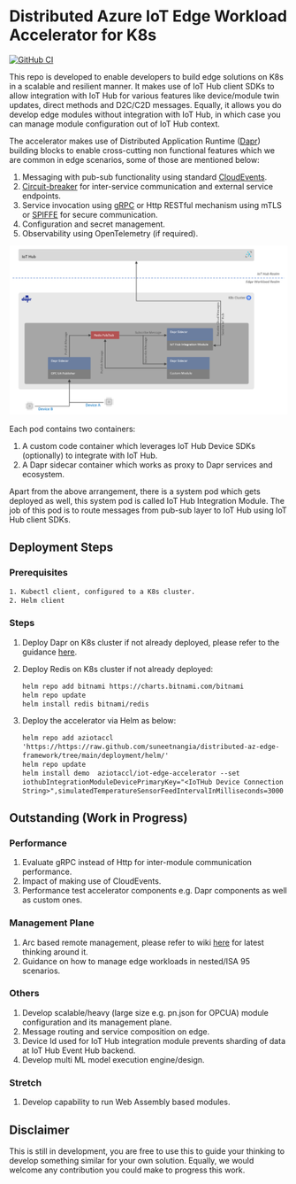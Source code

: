 # Distributed Azure IoT Edge Workload Accelerator for K8s

[![GitHub CI](https://github.com/suneetnangia/distributed-az-edge-framework/actions/workflows/CI.yml/badge.svg)](https://github.com/suneetnangia/distributed-az-edge-framework/actions/workflows/CI.yml)

This repo is developed to enable developers to build edge solutions on K8s in a scalable and resilient manner. It makes use of IoT Hub client SDKs to allow integration with IoT Hub for various features like device/module twin updates, direct methods and D2C/C2D messages. Equally, it allows you do develop edge modules without integration with IoT Hub, in which case you can manage module configuration out of IoT Hub context.

The accelerator makes use of Distributed Application Runtime ([Dapr](https://dapr.io/)) building blocks to enable cross-cutting non functional features which we are common in edge scenarios, some of those are mentioned below:

1. Messaging with pub-sub functionality using standard [CloudEvents](https://cloudevents.io/).
2. [Circuit-breaker](https://docs.microsoft.com/en-us/azure/architecture/patterns/circuit-breaker) for inter-service communication and external service endpoints.
3. Service invocation using [gRPC](https://grpc.io/) or Http RESTful mechanism using mTLS or [SPIFFE](https://spiffe.io/docs/latest/spiffe-about/overview/) for secure communication.
4. Configuration and secret management.
5. Observability using OpenTelemetry (if required).

![alt text](architecture/hld.png "Edge on K8s")

Each pod contains two containers:

1. A custom code container which leverages IoT Hub Device SDKs (optionally) to integrate with IoT Hub.
2. A Dapr sidecar container which works as proxy to Dapr services and ecosystem.

Apart from the above arrangement, there is a system pod which gets deployed as well, this system pod is called IoT Hub Integration Module. The job of this pod is to route messages from pub-sub layer to IoT Hub using IoT Hub client SDKs.

## Deployment Steps

### Prerequisites

    1. Kubectl client, configured to a K8s cluster.
    2. Helm client

### Steps

1. Deploy Dapr on K8s cluster if not already deployed, please refer to the guidance [here](https://docs.dapr.io/operations/hosting/kubernetes/kubernetes-deploy/#install-with-helm-advanced).
2. Deploy Redis on K8s cluster if not already deployed:

    ```
    helm repo add bitnami https://charts.bitnami.com/bitnami
    helm repo update
    helm install redis bitnami/redis
    ```

3. Deploy the accelerator via Helm as below:

    ```
   helm repo add aziotaccl 'https://https://raw.github.com/suneetnangia/distributed-az-edge-framework/tree/main/deployment/helm/'
   helm repo update
   helm install demo  aziotaccl/iot-edge-accelerator --set iothubIntegrationModuleDevicePrimaryKey="<IoTHub Device Connection String>",simulatedTemperatureSensorFeedIntervalInMilliseconds=3000
    ```

## Outstanding (Work in Progress)

### Performance

1. Evaluate gRPC instead of Http for inter-module communication performance.
2. Impact of making use of CloudEvents.
3. Performance test accelerator components e.g. Dapr components as well as custom ones.

### Management Plane

1. Arc based remote management, please refer to wiki [here](https://github.com/suneetnangia/distributed-az-edge-framework/wiki/Deployment-Plane-and-Service-Composition) for latest thinking around it.
2. Guidance on how to manage edge workloads in nested/ISA 95 scenarios.

### Others

1. Develop scalable/heavy (large size e.g. pn.json for OPCUA) module configuration and its management plane.
2. Message routing and service composition on edge.
3. Device Id used for IoT Hub integration module prevents sharding of data at IoT Hub Event Hub backend.
4. Develop multi ML model execution engine/design.

### Stretch

1. Develop capability to run Web Assembly based modules.

## Disclaimer

This is still in development, you are free to use this to guide your thinking to develop something similar for your own solution. Equally, we would welcome any contribution you could make to progress this work.